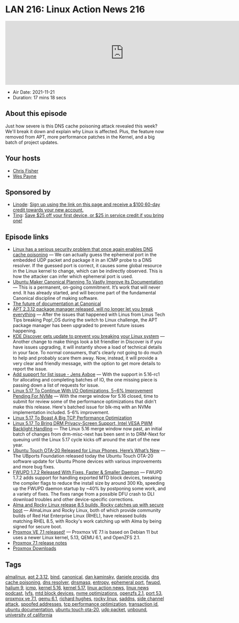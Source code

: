 # LAN 216: Linux Action News 216

<iframe src="https://player.fireside.fm/v2/DAcK9LdX+9n6wGUJD?theme=dark" width="740" height="200" frameborder="0" scrolling="no"></iframe>

* Air Date: 2021-11-21
* Duration: 17 mins 18 secs

## About this episode

Just how severe is this DNS cache poisoning attack revealed this week? We'll break it down and explain why Linux is affected. Plus, the feature now removed from APT, more performance patches in the Kernel, and a big batch of project updates.

## Your hosts
* [Chris Fisher](https://linuxactionnews.com/hosts/chris)
* [Wes Payne](https://linuxactionnews.com/hosts/wes)

## Sponsored by

  * [Linode](http://linode.com/lan): [Sign up using the link on this page and receive a $100 60-day credit towards your new account. ](http://linode.com/lan)
  * [Ting](https://linux.ting.com): [Save $25 off your first device, or $25 in service credit if you bring one!](https://linux.ting.com)



## Episode links

  * [Linux has a serious security problem that once again enables DNS cache poisoning](https://arstechnica.com/gadgets/2021/11/dan-kaminskys-dns-cache-poisoning-attack-is-back-from-the-dead-again/ "Linux has a serious security problem that once again enables DNS cache poisoning") — We can actually guess the ephemeral port in the embedded UDP packet and package it in an ICMP probe to a DNS resolver. If the guessed port is correct, it causes some global resource in the Linux kernel to change, which can be indirectly observed. This is how the attacker can infer which ephemeral port is used.
  * [Ubuntu Maker Canonical Planning To Vastly Improve Its Documentation](https://www.phoronix.com/scan.php?page=news_item&px=Better-Ubuntu-Docs-2021 "Ubuntu Maker Canonical Planning To Vastly Improve Its Documentation") — This is a permanent, on-going commitment. It’s work that will never end. It has already started, and will become part of the fundamental Canonical discipline of making software.
  * [The future of documentation at Canonical](https://ubuntu.com//blog/the-future-of-documentation-at-canonical "The future of documentation at Canonical")
  * [APT 2.3.12 package manager released, will no longer let you break everything](https://www.gamingonlinux.com/2021/11/apt-2312-package-manager-released-will-no-longer-let-you-break-everything/ "APT 2.3.12 package manager released, will no longer let you break everything") — After the issues that happened with Linus from Linus Tech Tips breaking Pop!_OS during the switch to Linux challenge, the APT package manager has been upgraded to prevent future issues happening.
  * [KDE Discover gets update to prevent you breaking your Linux system](https://www.gamingonlinux.com/2021/11/kde-discover-prevents-breaking-your-linux-system/page=12/ "KDE Discover gets update to prevent you breaking your Linux system") — Another change to make things look a bit friendlier in Discover is if you have issues upgrading, it will instantly shove a load of technical details in your face. To normal consumers, that's clearly not going to do much to help and probably scare them away. Now, instead, it will provide a very clear and friendly message, with the option to get more details to report the issue.
  * [Add support for list issue - Jens Axboe](https://lore.kernel.org/linux-block/20211117033807.185715-1-axboe@kernel.dk/ "Add support for list issue - Jens Axboe") — With the support in 5.16-rc1 for allocating and completing batches of IO, the one missing piece is passing down a list of requests for issue. 
  * [Linux 5.17 To Continue With I/O Optimizations, 5~6% Improvement Pending For NVMe](https://www.phoronix.com/scan.php?page=news_item&px=Linux-5.17-Will-Continue-IO "Linux 5.17 To Continue With I/O Optimizations, 5~6% Improvement Pending For NVMe") — With the merge window for 5.16 closed, time to submit for review some of the performance optimizations that didn't make this release. Here's batched issue for blk-mq with an NVMe implementation included. 5-6% improvement.
  * [Linux 5.17 To Boast A Big TCP Performance Optimization](https://www.phoronix.com/scan.php?page=news_item&px=Linux-5.17-TCP-Optimization&utm_content=187840157&utm_medium=social&utm_source=linkedin&hss_channel=lcp-11041071 "Linux 5.17 To Boast A Big TCP Performance Optimization")
  * [Linux 5.17 To Bring DRM Privacy-Screen Support, Intel VESA PWM Backlight Handling](https://www.phoronix.com/scan.php?page=news_item&px=Linux-5.17-Privacy-Screen-Next "Linux 5.17 To Bring DRM Privacy-Screen Support, Intel VESA PWM Backlight Handling") — The Linux 5.16 merge window now past, an initial batch of changes from drm-misc-next has been sent in to DRM-Next for queuing until the Linux 5.17 cycle kicks off around the start of the new year.
  * [Ubuntu Touch OTA-20 Released for Linux Phones, Here’s What’s New](https://9to5linux.com/ubuntu-touch-ota-20-released-for-linux-phones-heres-whats-new "Ubuntu Touch OTA-20 Released for Linux Phones, Here’s What’s New") — The UBports Foundation released today the Ubuntu Touch OTA-20 software update for Ubuntu Phone devices with various improvements and more bug fixes.
  * [FWUPD 1.7.2 Released With Fixes, Faster & Smaller Daemon](https://www.phoronix.com/scan.php?page=news_item&px=FWUPD-1.7.2-Released "FWUPD 1.7.2 Released With Fixes, Faster & Smaller Daemon") — FWUPD 1.7.2 adds support for handling exported MTD block devices, tweaking the compiler flags to reduce the install size by around 300 Kb, speeding up the FWUPD daemon startup by ~40% by postponing some work, and a variety of fixes. The fixes range from a possible DFU crash to DLI download troubles and other device-specific corrections.
  * [Alma and Rocky Linux release 8.5 builds, Rocky catches up with secure boot](https://www.theregister.com/2021/11/16/alma_and_rocky_linux_release/ "Alma and Rocky Linux release 8.5 builds, Rocky catches up with secure boot") — AlmaLinux and Rocky Linux, both of which provide community builds of Red Hat Enterprise Linux (RHEL), have released builds matching RHEL 8.5, with Rocky's work catching up with Alma by being signed for secure boot.
  * [Proxmox VE 7.1 released!](https://forum.proxmox.com/threads/proxmox-ve-7-1-released.99846/ "Proxmox VE 7.1 released!") — Proxmox VE 7.1 is based on Debian 11 but uses a newer Linux kernel, 5.13, QEMU 6.1, and OpenZFS 2.1.
  * [Proxmox 7.1 release notes](https://pve.proxmox.com/wiki/Roadmap#Proxmox_VE_7.1 "Proxmox 7.1 release notes")
  * [Proxmox Downloads](https://www.proxmox.com/en/downloads "Proxmox Downloads")



## Tags

[almalinux](https://linuxactionnews.com/tags/almalinux), [apt 2.3.12](https://linuxactionnews.com/tags/apt%202.3.12), [bind](https://linuxactionnews.com/tags/bind), [canonical](https://linuxactionnews.com/tags/canonical), [dan kaminsky](https://linuxactionnews.com/tags/dan%20kaminsky), [daniele procida](https://linuxactionnews.com/tags/daniele%20procida), [dns cache poisoning](https://linuxactionnews.com/tags/dns%20cache%20poisoning), [dns resolver](https://linuxactionnews.com/tags/dns%20resolver), [dnsmasq](https://linuxactionnews.com/tags/dnsmasq), [entropy](https://linuxactionnews.com/tags/entropy), [ephemeral port](https://linuxactionnews.com/tags/ephemeral%20port), [fwupd](https://linuxactionnews.com/tags/fwupd), [halium 9](https://linuxactionnews.com/tags/halium%209), [icmp](https://linuxactionnews.com/tags/icmp), [kernel 5.16](https://linuxactionnews.com/tags/kernel%205.16), [kernel 5.17](https://linuxactionnews.com/tags/kernel%205.17), [linux action news](https://linuxactionnews.com/tags/linux%20action%20news), [linux news podcast](https://linuxactionnews.com/tags/linux%20news%20podcast), [lvfs](https://linuxactionnews.com/tags/lvfs), [mtd block devices](https://linuxactionnews.com/tags/mtd%20block%20devices), [nvme optimizations](https://linuxactionnews.com/tags/nvme%20optimizations), [openzfs 2.1](https://linuxactionnews.com/tags/openzfs%202.1), [port 53](https://linuxactionnews.com/tags/port%2053), [proxmox ve 7.1](https://linuxactionnews.com/tags/proxmox%20ve%207.1), [qemu 6.1](https://linuxactionnews.com/tags/qemu%206.1), [richard hughes](https://linuxactionnews.com/tags/richard%20hughes), [rocky linux](https://linuxactionnews.com/tags/rocky%20linux), [saddns](https://linuxactionnews.com/tags/saddns), [side channel attack](https://linuxactionnews.com/tags/side%20channel%20attack), [spoofed addresses](https://linuxactionnews.com/tags/spoofed%20addresses), [tcp performance optimization](https://linuxactionnews.com/tags/tcp%20performance%20optimization), [transaction id](https://linuxactionnews.com/tags/transaction%20id), [ubuntu documentation](https://linuxactionnews.com/tags/ubuntu%20documentation), [ubuntu touch ota-20](https://linuxactionnews.com/tags/ubuntu%20touch%20ota-20), [udp packet](https://linuxactionnews.com/tags/udp%20packet), [unbound](https://linuxactionnews.com/tags/unbound), [university of california](https://linuxactionnews.com/tags/university%20of%20california)